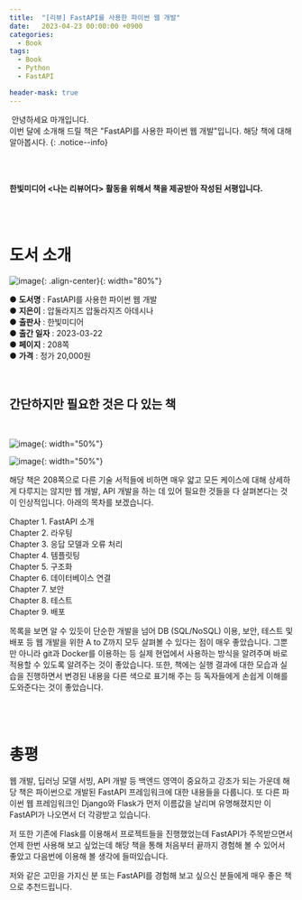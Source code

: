 ```yaml
---
title:  "[리뷰] FastAPI를 사용한 파이썬 웹 개발"
date:   2023-04-23 00:00:00 +0900
categories:
  - Book
tags:
  - Book
  - Python
  - FastAPI

header-mask: true
---
```


&nbsp;안녕하세요 마개입니다.  
이번 달에 소개해 드릴 책은 "FastAPI를 사용한 파이썬 웹 개발"입니다. 해당 책에 대해 알아봅시다.
{: .notice--info}

<br><br>

**한빛미디어 \<나는 리뷰어다\> 활동을 위해서 책을 제공받아 작성된 서평입니다.**

<br><br>

# 도서 소개

![image](https://user-images.githubusercontent.com/78892113/236678033-adc3abf6-6ebf-4376-9c13-5b25e09e38a9.png){: .align-center}{: width="80%"}

● **도서명** : FastAPI를 사용한 파이썬 웹 개발  
● **지은이** : 압둘라지즈 압둘라지즈 아데시나    
● **출판사** : 한빛미디어  
● **출간 일자** : 2023-03-22  
● **페이지** : 208쪽  
● **가격** : 정가 20,000원  

<br>

## 간단하지만 필요한 것은 다 있는 책 

<br>

![image](https://user-images.githubusercontent.com/78892113/236678089-ce3e2945-97d9-4800-936c-98ea78253792.png){: width="50%"}

![image](https://user-images.githubusercontent.com/78892113/236678099-7f455af6-04e2-473b-b819-d9a80a4626b7.png){: width="50%"}

해당 책은 208쪽으로 다른 기술 서적들에 비하면 매우 얇고 모든 케이스에 대해 상세하게 다루지는 않지만 웹 개발, API 개발을 하는 데 있어 필요한 것들을 다 살펴본다는 것이 인상적입니다. 아래의 목차를 보겠습니다.  

​Chapter 1. FastAPI 소개  
Chapter 2. 라우팅  
Chapter 3. 응답 모델과 오류 처리  
Chapter 4. 템플릿팅  
Chapter 5. 구조화  
Chapter 6. 데이터베이스 연결  
Chapter 7. 보안  
Chapter 8. 테스트  
Chapter 9. 배포  

목록을 보면 알 수 있듯이 단순한 개발을 넘어 DB (SQL/NoSQL) 이용, 보안, 테스트 및 배포 등 웹 개발을 위한 A to Z까지 모두 살펴볼 수 있다는 점이 매우 좋았습니다. 그뿐만 아니라 git과 Docker를 이용하는 등 실제 현업에서 사용하는 방식을 알려주며 바로 적용할 수 있도록 알려주는 것이 좋았습니다. 또한, 책에는 실행 결과에 대한 모습과 실습을 진행하면서 변경된 내용을 다른 색으로 표기해 주는 등 독자들에게 손쉽게 이해를 도와준다는 것이 좋았습니다. 

<br><br>

# 총평

웹 개발, 딥러닝 모델 서빙, API 개발 등 백엔드 영역이 중요하고 강조가 되는 가운데 해당 책은 파이썬으로 개발된 FastAPI 프레임워크에 대한 내용들을 다룹니다. 또 다른 파이썬 웹 프레임워크인 Django와 Flask가 먼저 이름값을 날리며 유명해졌지만 이 FastAPI가 나오면서 더 각광받고 있습니다. 

저 또한 기존에 Flask를 이용해서 프로젝트들을 진행했었는데 FastAPI가 주목받으면서 언제 한번 사용해 보고 싶었는데 해당 책을 통해 처음부터 끝까지 경험해 볼 수 있어서 좋았고 다음번에 이용해 볼 생각에 들떠있습니다.

저와 같은 고민을 가지신 분 또는 FastAPI를 경험해 보고 싶으신 분들에게 매우 좋은 책으로 추천드립니다.
